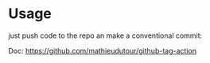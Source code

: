 # Usage

just push code to the repo an make a conventional commit: 

Doc: https://github.com/mathieudutour/github-tag-action
